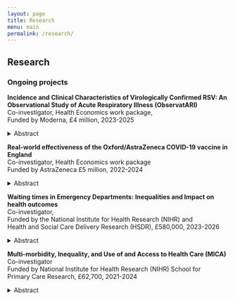 ```yaml
---
layout: page
title: Research
menu: main
permalink: /research/
---
```


## Research

### Ongoing projects
<p> </p>

**Incidence and Clinical Characteristics of Virologically Confirmed RSV: An Observational Study of Acute Respiratory Illness (ObservatARI)** \
Co-investigator, Health Economics work package,  \
Funded by Moderna, £4 million, 2023-2025
<details>
  <summary>Abstract</summary>
Respiratory syncytial virus (RSV) is a highly infectious seasonal respiratory virus. More precise contemporary data on RSV incidence in the community is needed to assist in planning any new RSV vaccination programme for the elderly.
To deploy point-of-care-testing (POCT) in primary care to provide contemporary data about incidence, clinical presentation and disease burden of virologically confirmed RSV among adults presenting with acute respiratory infection (ARI).
Between November 2023 and November 2024 we will recruit 21 geographically spread practices in England participating in the RCGP Research Surveillance Centre (RSC) based at the University of Oxford. Practices were selected if they were undertaking reference virology sampling for the RSC and had prior experience with undertaking respiratory illness studies. The staff at each study practice will receive training on the appropriate use of the POCT device from the manufacturer, which will be documented on a training log. We will estimate the incidence rate of RSV and use regression models to describe the characteristics of patients with RSV, investigate its clinical features and risk factors, and measure the economic burden of disease.

</details>
<p> </p>  

**Real-world effectiveness of the Oxford/AstraZeneca COVID-19 
vaccine in England** \
Co-investigator, Health Economics work package \
Funded by AstraZeneca £5 million, 2022-2024
<details>
  <summary>Abstract</summary>
</details>
<p> </p>  

**Waiting times in Emergency Departments: Inequalities and Impact on health outcomes** \
Co-investigator,  \
Funded by the National Institute for Health Research (NIHR) and \
Health and Social Care Delivery Research (HSDR), £580,000, 2023-2026
<details>
  <summary>Abstract</summary>
  </details>
<p> </p>  

**Multi-morbidity, Inequality, and Use of and Access to Health Care (MICA)** \
Co-investigator \
Funded by National Institute for Health Research (NIHR) School for \
Primary Care Research, £62,700, 2021-2024 
<details>
  <summary>Abstract</summary>
  Multi-morbidity is a major challenge with substantial implications for NHS resources. 
The aims of this project are to improve understanding of the relationships between socioeconomic status and:
• use of healthcare services by middle-aged and older people with multiple chronic conditions;
• access to primary and secondary care by middle-aged and older people with multiple chronic conditions.
We will focus on people aged 50 and over since multi-morbidity is more prevalent in later life. We define multi-morbidity as occurring when a patient has two or more of 37 health conditions identified in a study by the University of Cambridge. We will use electronic records from the Clinical Practice Research Datalink (CPRD) linked with Hospital Episode Statistics (HES) and Index of Multiple Deprivation (IMD) data to examine relationships between the number of health conditions, patients’ socioeconomic status and their use of and access to healthcare services. 
We will conduct multivariate analyses of the CPRD data sample and linked HES and IMD data to examine the relationship between the number of health conditions, patients’ socioeconomic status and use of healthcare services.
As a proxy for primary care access, we will estimate, using a dynamic regression (time variant) analysis, the number of A&E attendances (consultant led 24-hour service) recorded in a specified time-period, for patients who self-refer to A&E and are discharged after their attendance.
Using multivariate analysis and Poisson models, we will estimate the numbers of consultations and tests in primary care, visits to A&E departments, outpatient appointments and hospital admissions for groups of patients who suffered a postponed/cancelled appointment before and during the Covid-19 pandemic. This analysis will be useful to explore if the pandemic has exacerbated inequality between socioeconomic groups.
  </details>
<p> </p> 


